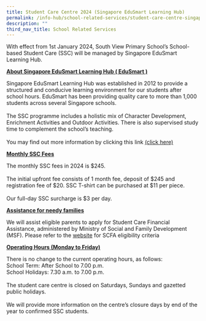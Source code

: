 ```yaml
---
title: Student Care Centre 2024 (Singapore EduSmart Learning Hub)
permalink: /info-hub/school-related-services/student-care-centre-singapore-edusmart-learning-hub/
description: ""
third_nav_title: School Related Services
---
```

<p>With effect from 1st January 2024, South View Primary School’s School-based Student Care (SSC) will be managed by Singapore EduSmart Learning Hub.</p>
<p><u><b>About Singapore EduSmart Learning Hub ( EduSmart )</b></u></p>
<p>Singapore EduSmart Learning Hub was established in 2012 to provide a structured and conducive learning environment for our students after school hours. 
EduSmart has been providing quality care to more than 1,000 students across several Singapore schools.<br><br>
The SSC programme includes a holistic mix of Character Development, Enrichment Activities and Outdoor Activities. There is also supervised study time to complement the school’s teaching.<br><br>
You may find out more information by clicking this link <a href="https://singaporeedusmart.com.sg/" target="_blank" rel="noopener"> (click here)</a></p>
<p><u><b>Monthly SSC Fees</b></u></p>
<p>The monthly SSC fees in 2024 is $245.<br><br>
The initial upfront fee consists of 1 month fee, deposit of $245 and registration fee of $20.   SSC T-shirt can be purchased at $11 per piece.<br><br>
Our full-day SSC surcharge is $3 per day.</p>
<p><u><b>Assistance for needy families</b></u></p>
<p>We will assist eligible parents to apply for Student Care Financial Assistance, administered by Ministry of Social and Family Development (MSF).
Please refer to the <a href="https://supportgowhere.life.gov.sg/schemes/SCFA/student-care-fee-assistance-scfa" target="_blank" rel="noopener">website</a> for SCFA eligibility criteria</p>
<p><u><b>Operating Hours (Monday to Friday)</b></u></p>
<p>There is no change to the current operating hours, as follows:<br>
School Term: After School to 7.00 p.m.<br>
School Holidays: 7.30 a.m. to 7.00 p.m.<br><br>
The student care centre is closed on Saturdays, Sundays and gazetted public holidays.<br><br>
We will provide more information on the centre’s closure days by end of the year to confirmed SSC students.</p>
